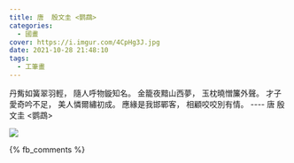 ```yaml
---
title: 唐  殷文圭 <鹦鵡>
categories:
  - 國畫
cover: https://i.imgur.com/4CpHg3J.jpg
date: 2021-10-28 21:48:10
tags:
  - 工筆畫
---
```


丹觜如簧翠羽輕，
隨人呼物鏇知名。
金籠夜黯山西夢，
玉枕曉憎簾外聲。
才子愛奇吟不足，
美人憐爾繡初成。
應緣是我邯鄲客，
相顧咬咬別有情。
---- 唐  殷文圭 <鹦鵡>

![](https://i.imgur.com/4CpHg3J.jpg)

{% fb_comments %}
